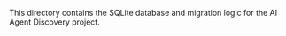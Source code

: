 This directory contains the SQLite database and migration logic for the AI Agent Discovery project.
